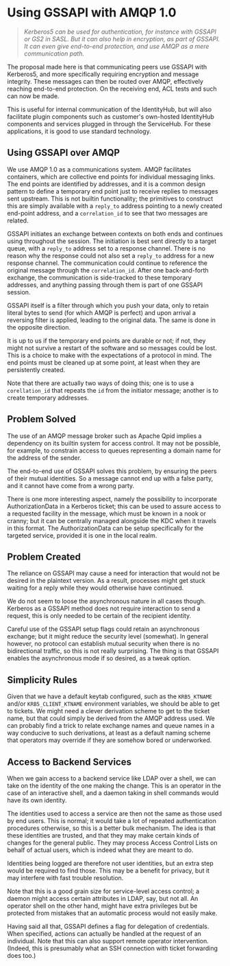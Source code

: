 # Using GSSAPI with AMQP 1.0

> *Kerberos5 can be used for authentication, for instance with
> GSSAPI or GS2 in SASL.  But it can also help in encryption,
> as part of GSSAPI.  It can even give end-to-end protection,
> and use AMQP as a mere communication path.*

The proposal made here is that communicating peers use GSSAPI
with Kerberos5, and more specifically requiring encryption and
message integrity.  These messages can then be routed over
AMQP, effectively reaching end-to-end protection.  On the receiving
end, ACL tests and such can now be made.

This is useful for internal communication of the IdentityHub,
but will also facilitate plugin components such as customer's
own-hosted IdentityHub components and services plugged in
through the ServiceHub.  For these applications, it is good to
use standard technology.


## Using GSSAPI over AMQP

We use AMQP 1.0 as a communications system.  AMQP facilitates
containers, which are collective end points for individual
messaging links.  The end points are identified by addresses,
and it is a common design pattern to define a temporary end
point just to receive replies to messages sent upstream.  This
is not builtin functionality; the primitives to construct this
are simply available with a `reply_to` address pointing to a
newly created end-point address, and a `correlation_id` to see
that two messages are related.

GSSAPI initiates an exchange between contexts on both ends and
continues using throughout the session.  The initiation is
best sent directly to a target queue, with a `reply_to` address
set to a response channel.  There is no reason why the response
could not also set a `reply_to` address for a new response channel.
The communication could continue to reference the original
message through the `correlation_id`.  After one back-and-forth
exchange, the communication is side-tracked to these temporary
addresses, and anything passing through them is part of one
GSSAPI session.

GSSAPI itself is a filter through which you push your data,
only to retain literal bytes to send (for which AMQP is perfect)
and upon arrival a reversing filter is applied, leading to the
original data.  The same is done in the opposite direction.

It is up to us if the temporary end points are durable or not;
if not, they might not survive a restart of the software and
so messages could be lost.  This is a choice to make with the
expectations of a protocol in mind.  The end points must be
cleaned up at some point, at least when they are persistently
created.

Note that there are actually two ways of doing this; one
is to use a `corellation_id` that repeats the `id` from the
initiator message; another is to create temporary addresses.


## Problem Solved

The use of an AMQP message broker such as Apache Qpid
implies a dependency on its builtin system for access
control.  It may not be possible, for example, to constrain
access to queues representing a domain name for the
address of the sender.

The end-to-end use of GSSAPI solves this problem, by
ensuring the peers of their mutual identities.  So a
message cannot end up with a false party, and it cannot
have come from a wrong party.

There is one more interesting aspect, namely the
possibility to incorporate AuthorizationData in a
Kerberos ticket; this can be used to assure access
to a requested facility in the message, which must
be known in a nook or cranny; but it can be centrally
managed alongside the KDC when it travels in this
format.  The AuthorizationData can be setup
specifically for the targeted service, provided it is
one in the local realm.


## Problem Created

The reliance on GSSAPI may cause a need for interaction
that would not be desired in the plaintext version.
As a result, processes might get stuck waiting for a
reply while they would otherwise have continued.

We do not seem to loose the asynchronous nature in
all cases though.  Kerberos as a GSSAPI method does
not require interaction to send a request, this is
only needed to be certain of the recipient identity.

Careful use of the GSSAPI setup flags could retain
an asynchronous exchange; but it might reduce the
security level (somewhat).  In general however, no
protocol can establish mutual security when there
is no bidirectional traffic, so this is not really
surprising.  The thing is that GSSAPI enables the
asynchronous mode if so desired, as a tweak option.


## Simplicity Rules

Given that we have a default keytab configured, such
as the `KRB5_KTNAME` and/or `KRB5_CLIENT_KTNAME`
environment variables, we should be able to get to
tickets.  We might need a clever derivation scheme
to get to the ticket name, but that could simply be
derived from the AMQP address used.  We can probably
find a trick to relate exchange names and queue names
in a way conducive to such derivations, at least as
a default naming scheme that operators may override
if they are somehow bored or underworked.


## Access to Backend Services

When we gain access to a backend service like LDAP over a
shell, we can take on the identity of the one making the
change.  This is an operator in the case of an interactive
shell, and a daemon taking in shell commands would have its
own identity.

The identities used to access a service are then not the
same as those used by end users.  This is normal; it would
take a lot of repeated authentication procedures otherwise,
so this is a better bulk mechanism.  The idea is that these
identities are trusted, and that they may make certain kinds
of changes for the general public.  They may process Access
Control Lists on behalf of actual users, which is indeed
what they are meant to do.

Identities being logged are therefore not user identities,
but an extra step would be required to find those.  This
may be a benefit for privacy, but it may interfere with fast
trouble resolution.

Note that this is a good grain size for service-level
access control; a daemon might access certain attributes in
LDAP, say, but not all.  An operator shell on the other
hand, might have extra privileges but be protected from
mistakes that an automatic process would not easily make.

Having said all that, GSSAPI defines a flag for delegation
of credentials.  When specified, actions can actually be
handled at the request of an individual.  Note that this
can also support remote operator intervention.  (Indeed,
this is presumably what an SSH connection with ticket
forwarding does too.)

